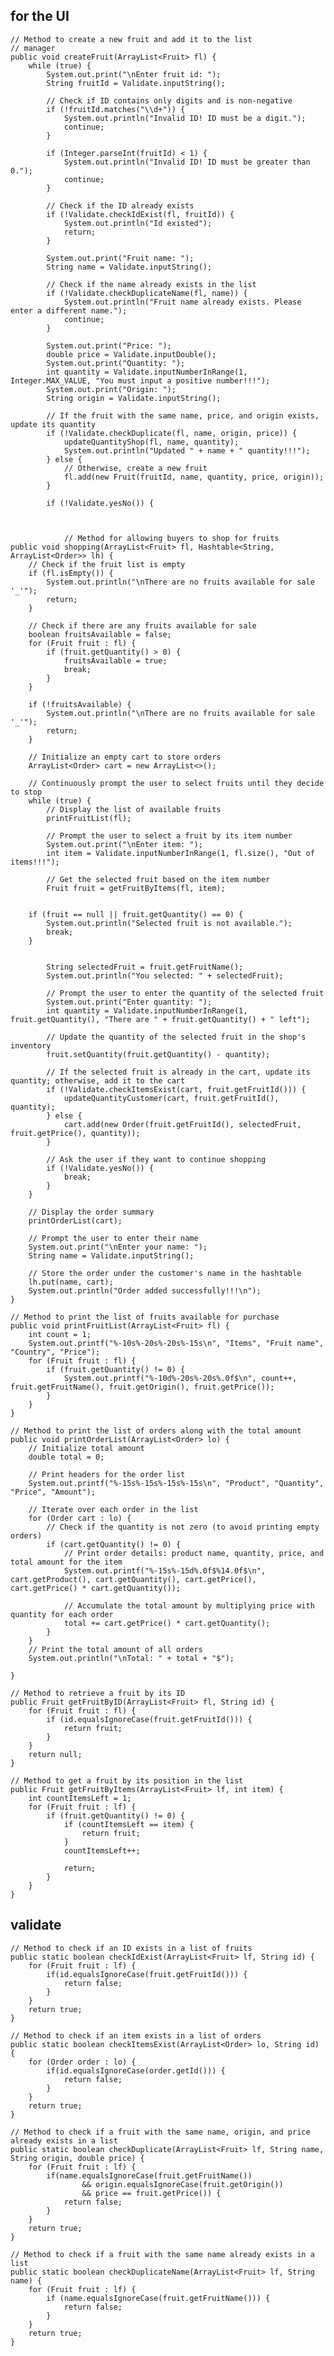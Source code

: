 ## for the UI 

    // Method to create a new fruit and add it to the list
    // manager
    public void createFruit(ArrayList<Fruit> fl) {
        while (true) {
            System.out.print("\nEnter fruit id: ");
            String fruitId = Validate.inputString();

            // Check if ID contains only digits and is non-negative
            if (!fruitId.matches("\\d+")) {
                System.out.println("Invalid ID! ID must be a digit.");
                continue;
            }

            if (Integer.parseInt(fruitId) < 1) {
                System.out.println("Invalid ID! ID must be greater than 0.");
                continue;
            }

            // Check if the ID already exists
            if (!Validate.checkIdExist(fl, fruitId)) {
                System.out.println("Id existed");
                return;
            }

            System.out.print("Fruit name: ");
            String name = Validate.inputString();

            // Check if the name already exists in the list
            if (!Validate.checkDuplicateName(fl, name)) {
                System.out.println("Fruit name already exists. Please enter a different name.");
                continue;
            }

            System.out.print("Price: ");
            double price = Validate.inputDouble();
            System.out.print("Quantity: ");
            int quantity = Validate.inputNumberInRange(1, Integer.MAX_VALUE, "You must input a positive number!!!");
            System.out.print("Origin: ");
            String origin = Validate.inputString();

            // If the fruit with the same name, price, and origin exists, update its quantity
            if (!Validate.checkDuplicate(fl, name, origin, price)) {
                updateQuantityShop(fl, name, quantity);
                System.out.println("Updated " + name + " quantity!!!");
            } else {
                // Otherwise, create a new fruit
                fl.add(new Fruit(fruitId, name, quantity, price, origin));
            }

            if (!Validate.yesNo()) {



                // Method for allowing buyers to shop for fruits
    public void shopping(ArrayList<Fruit> fl, Hashtable<String, ArrayList<Order>> lh) {
        // Check if the fruit list is empty
        if (fl.isEmpty()) {
            System.out.println("\nThere are no fruits available for sale '_'");
            return;
        }

        // Check if there are any fruits available for sale
        boolean fruitsAvailable = false;
        for (Fruit fruit : fl) {
            if (fruit.getQuantity() > 0) {
                fruitsAvailable = true;
                break;
            }
        }

        if (!fruitsAvailable) {
            System.out.println("\nThere are no fruits available for sale '_'");
            return;
        }

        // Initialize an empty cart to store orders
        ArrayList<Order> cart = new ArrayList<>();

        // Continuously prompt the user to select fruits until they decide to stop
        while (true) {
            // Display the list of available fruits
            printFruitList(fl);

            // Prompt the user to select a fruit by its item number
            System.out.print("\nEnter item: ");
            int item = Validate.inputNumberInRange(1, fl.size(), "Out of items!!!");

            // Get the selected fruit based on the item number
            Fruit fruit = getFruitByItems(fl, item);

            
        if (fruit == null || fruit.getQuantity() == 0) {
            System.out.println("Selected fruit is not available.");
            break;
        }
            
            
            String selectedFruit = fruit.getFruitName();
            System.out.println("You selected: " + selectedFruit);

            // Prompt the user to enter the quantity of the selected fruit
            System.out.print("Enter quantity: ");
            int quantity = Validate.inputNumberInRange(1, fruit.getQuantity(), "There are " + fruit.getQuantity() + " left");

            // Update the quantity of the selected fruit in the shop's inventory
            fruit.setQuantity(fruit.getQuantity() - quantity);

            // If the selected fruit is already in the cart, update its quantity; otherwise, add it to the cart
            if (!Validate.checkItemsExist(cart, fruit.getFruitId())) {
                updateQuantityCustomer(cart, fruit.getFruitId(), quantity);
            } else {
                cart.add(new Order(fruit.getFruitId(), selectedFruit, fruit.getPrice(), quantity));
            }

            // Ask the user if they want to continue shopping
            if (!Validate.yesNo()) {
                break;
            }
        }

        // Display the order summary
        printOrderList(cart);

        // Prompt the user to enter their name
        System.out.print("\nEnter your name: ");
        String name = Validate.inputString();

        // Store the order under the customer's name in the hashtable
        lh.put(name, cart);
        System.out.println("Order added successfully!!!\n");
    }

    // Method to print the list of fruits available for purchase
    public void printFruitList(ArrayList<Fruit> fl) {
        int count = 1;
        System.out.printf("%-10s%-20s%-20s%-15s\n", "Items", "Fruit name", "Country", "Price");
        for (Fruit fruit : fl) {
            if (fruit.getQuantity() != 0) {
                System.out.printf("%-10d%-20s%-20s%.0f$\n", count++, fruit.getFruitName(), fruit.getOrigin(), fruit.getPrice());
            }
        }
    }

    // Method to print the list of orders along with the total amount
    public void printOrderList(ArrayList<Order> lo) {
        // Initialize total amount
        double total = 0;

        // Print headers for the order list
        System.out.printf("%-15s%-15s%-15s%-15s\n", "Product", "Quantity", "Price", "Amount");

        // Iterate over each order in the list
        for (Order cart : lo) {
            // Check if the quantity is not zero (to avoid printing empty orders)
            if (cart.getQuantity() != 0) {
                // Print order details: product name, quantity, price, and total amount for the item
                System.out.printf("%-15s%-15d%.0f$%14.0f$\n", cart.getProduct(), cart.getQuantity(), cart.getPrice(), cart.getPrice() * cart.getQuantity());

                // Accumulate the total amount by multiplying price with quantity for each order
                total += cart.getPrice() * cart.getQuantity();
            }
        }
        // Print the total amount of all orders
        System.out.println("\nTotal: " + total + "$");

    }

    // Method to retrieve a fruit by its ID
    public Fruit getFruitByID(ArrayList<Fruit> fl, String id) {
        for (Fruit fruit : fl) {
            if (id.equalsIgnoreCase(fruit.getFruitId())) {
                return fruit;
            }
        }
        return null;
    }

    // Method to get a fruit by its position in the list
    public Fruit getFruitByItems(ArrayList<Fruit> lf, int item) {
        int countItemsLeft = 1;
        for (Fruit fruit : lf) {
            if (fruit.getQuantity() != 0) {
                if (countItemsLeft == item) {
                    return fruit;
                }
                countItemsLeft++;

                return;
            }
        }
    }



## validate 

    // Method to check if an ID exists in a list of fruits
    public static boolean checkIdExist(ArrayList<Fruit> lf, String id) {
        for (Fruit fruit : lf) {
            if(id.equalsIgnoreCase(fruit.getFruitId())) {
                return false;
            }
        }
        return true;
    }
    
    // Method to check if an item exists in a list of orders
    public static boolean checkItemsExist(ArrayList<Order> lo, String id) {
        for (Order order : lo) {
            if(id.equalsIgnoreCase(order.getId())) {
                return false;
            }
        }
        return true;
    }
    
    // Method to check if a fruit with the same name, origin, and price already exists in a list
    public static boolean checkDuplicate(ArrayList<Fruit> lf, String name, String origin, double price) {
        for (Fruit fruit : lf) {
            if(name.equalsIgnoreCase(fruit.getFruitName()) 
                    && origin.equalsIgnoreCase(fruit.getOrigin())
                    && price == fruit.getPrice()) {
                return false;
            }               
        }
        return true;
    }
    
    // Method to check if a fruit with the same name already exists in a list
    public static boolean checkDuplicateName(ArrayList<Fruit> lf, String name) {
        for (Fruit fruit : lf) {
            if (name.equalsIgnoreCase(fruit.getFruitName())) {
                return false;
            }
        }
        return true;
    }
